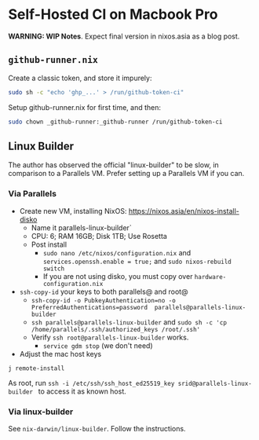 
# Self-Hosted CI on Macbook Pro

**WARNING: WIP Notes**. Expect final version in nixos.asia as a blog post.

## `github-runner.nix`

Create a classic token, and store it impurely:

```sh
sudo sh -c "echo 'ghp_...' > /run/github-token-ci"
```

Setup github-runner.nix for first time, and then:

```sh
sudo chown _github-runner:_github-runner /run/github-token-ci
```

## Linux Builder

The author has observed the official "linux-builder" to be slow, in comparison to a Parallels VM. Prefer setting up a Parallels VM if you can.

### Via Parallels

- Create new VM, installing NixOS: https://nixos.asia/en/nixos-install-disko
    - Name it parallels-linux-builder`
    - CPU: 6; RAM 16GB; Disk 1TB; Use Rosetta
    - Post install
        - `sudo nano /etc/nixos/configuration.nix` and `services.openssh.enable = true;` and `sudo nixos-rebuild switch`
        - If you are not using disko, you must copy over `hardware-configuration.nix`
- `ssh-copy-id` your keys to both parallels@ and root@
    - `ssh-copy-id -o PubkeyAuthentication=no -o PreferredAuthentications=password  parallels@parallels-linux-builder`
    - `ssh parallels@parallels-linux-builder` and `sudo sh -c 'cp /home/parallels/.ssh/authorized_keys /root/.ssh'`
    - Verify `ssh root@parallels-linux-builder` works.
        - `service gdm stop` (we don't need)
- Adjust the mac host keys

```
j remote-install
```

As root, run `ssh -i /etc/ssh/ssh_host_ed25519_key srid@parallels-linux-builder ` to access it as known host.



### Via linux-builder

See `nix-darwin/linux-builder`. Follow the instructions.
